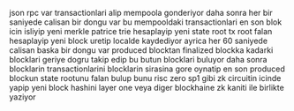 json rpc var transactionlari alip mempoola gonderiyor daha sonra her bir saniyede calisan bir dongu var bu mempooldaki transactionlari en son blok icin isliyip yeni merkle patrice trie hesaplayip yeni state root tx root falan hesaplayip yeni block uretip localde kaydediyor ayrica her 60 saniyede calisan baska bir dongu var produced blocktan finalized blockka kadarki blocklari geriye dogru takip edip bu butun blocklari buluyor daha sonra blocklarin transactionlarini blocklarin sirasina gore oynatip en son produced blockun state rootunu falan bulup bunu risc zero sp1 gibi zk circuitin icinde yapip yeni block hashini layer one veya diger blockhaine zk kaniti ile birlikte yaziyor
